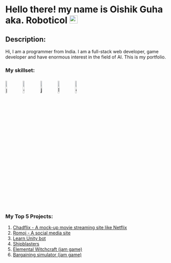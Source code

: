 # Hello there! my name is Oishik Guha aka. Roboticol <img src="https://media.giphy.com/media/hvRJCLFzcasrR4ia7z/giphy.gif" width="25px">

## Description:
Hi, I am a programmer from India. I am a full-stack web developer, game developer and have enormous interest in the field of AI. This is my portfolio.

### My skillset:
<h3>
<img src="https://sololearnuploads.azureedge.net/uploads/courses/1073.png" alt="python icon" width=10%>
<img src="https://sololearnuploads.azureedge.net/uploads/courses/1080.png" alt="c# icon" width=10%>
<img src="https://sololearnuploads.azureedge.net/uploads/courses/1024.png" alt="js icon" width=10%>
<img src="https://sololearnuploads.azureedge.net/uploads/courses/1014.png" alt="html icon" width=10%>
<img src="https://sololearnuploads.azureedge.net/uploads/courses/1023.png" alt="css icon" width=10%>
</h3>
  
### My Top 5 Projects:
1. [Chadflix - A mock-up movie streaming site like Netflix](https://github.com/OishikGuha/chadflix)
1. [Romoj - A social media site](https://github.com/OishikGuha/romoj)
2. [Learn Unity bot](https://github.com/OishikGuha/Learn-Unity-Bot)
3. [Shipblasters](https://github.com/OishikGuha/Shipblasters)
4. [Elemental Witchcraft (jam game)](https://github.com/OishikGuha/Elemental-Witch-scorespace12)
5. [Bargaining simulator (jam game)](https://github.com/OishikGuha/Bargaining-Simulator-mfg1)
